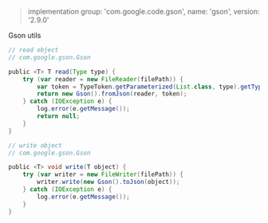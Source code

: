 > implementation group: 'com.google.code.gson', name: 'gson', version: '2.9.0'


Gson utils

```groovy
// read object
// com.google.gson.Gson

public <T> T read(Type type) {
    try (var reader = new FileReader(filePath)) {
        var token = TypeToken.getParameterized(List.class, type).getType();
        return new Gson().fromJson(reader, token);
    } catch (IOException e) {
        log.error(e.getMessage());
        return null;
    }
}
```
```groovy
// write object
// com.google.gson.Gson

public <T> void write(T object) {
    try (var writer = new FileWriter(filePath)) {
        writer.write(new Gson().toJson(object));
    } catch (IOException e) {
        log.error(e.getMessage());
    }
}
```